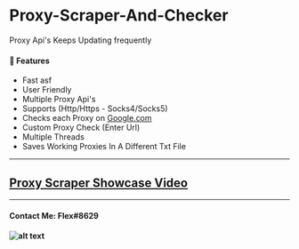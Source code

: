 # Proxy-Scraper-And-Checker
Proxy Api's Keeps Updating frequently 


<h4>📕 Features</h4>

<!-- BLOG-POST-LIST:START -->
- Fast asf 
- User Friendly
- Multiple Proxy Api's
- Supports (Http/Https - Socks4/Socks5)  
- Checks each Proxy on [Google.com](https://google.com/) 
- Custom Proxy Check (Enter Url) 
- Multiple Threads 
- Saves Working Proxies In A Different Txt File
<!-- BLOG-POST-LIST:END -->

---

## [Proxy Scraper Showcase Video](https://youtu.be/lWemYLj-5u8) 

---

<h4> Contact Me: Flex#8629 <h4>
  
![alt text](https://cdn.discordapp.com/attachments/899424300120027216/942083418332749844/pro.png)  
